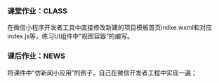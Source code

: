 ### 课堂作业：CLASS
在微信小程序开发者工具中直接修改新建的项目模板首页indxe.wxml和对应index.js等，练习UI组件中“视图容器”的编写。
### 课后作业：NEWS
将课件中“仿新闻小应用”的例子，自己在微信开发者工程中实现一遍；
